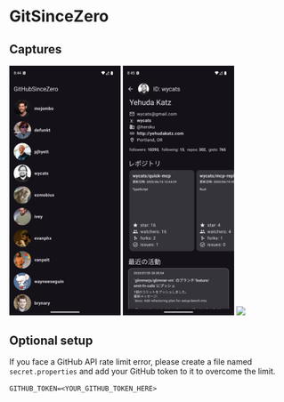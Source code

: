 # GitSinceZero

## Captures

<div>
  <img src="https://github.com/masato1230/GitHubSinceZero/blob/main/images/home.png?raw=true" width="200px" />
  <img src="https://github.com/masato1230/GitHubSinceZero/blob/main/images/user_detail.png?raw=true" width="200px" />
  <img src="https://github.com/masato1230/GitHubSinceZero/blob/main/images/transition.gif?raw=true" width="200px" />
</div>


## Optional setup

If you face a GitHub API rate limit error, 
please create a file named `secret.properties` and add your GitHub token to it to overcome the limit.

```secret.properties
GITHUB_TOKEN=<YOUR_GITHUB_TOKEN_HERE>
```
